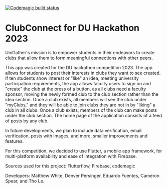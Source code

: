 [![Codemagic build status](https://api.codemagic.io/apps/65359475cb532703c0cb6498/65359475cb532703c0cb6497/status_badge.svg)](https://codemagic.io/apps/65359475cb532703c0cb6498/65359475cb532703c0cb6497/latest_build)

# ClubConnect for DU Hackathon 2023

UniGather's mission is to empower students in their endeavors to create clubs that allow them to form meaningful connections with other peers.

This app was created for the DU hackathon competition 2023. The app allows for students to post their interests in clubs they want to see created. If ten students show interest or "like" an idea, meeting university participation requirements, the app allows faculty users to sign on and "create" the club at the press of a button, as all clubs need a faculty sponsor, moving the newly formed club to the club section rather than the idea section. Once a club exists, all members will see the club under "myClubs," and they will be able to join clubs they are not in by "liking" a club in all clubs. Once a club exists, members of the club can make posts under the club section. The home page of the application consists of a feed of posts by any club.

In future developments, we plan to include data verification, email verification, posts with images, and more, smaller improvements and features.

For this competition, we decided to use Flutter, a mobile app framework, for multi-platform availability and ease of integration with Firebase.

Sources used for this project:
Flutterflow, Firebase, codemagic

Developers: Matthew White, Denver Persinger, Eduardo Fuentes, Cameron Spear, and Tho Le.

